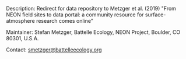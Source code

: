 Description: Redirect for data repository to Metzger et al. (2019) "From NEON field sites to data portal: a community resource for surface-atmosphere research comes online"

Maintainer: Stefan Metzger, Battelle Ecology, NEON Project, Boulder, CO 80301, U.S.A.

Contact: smetzger@battelleecology.org
